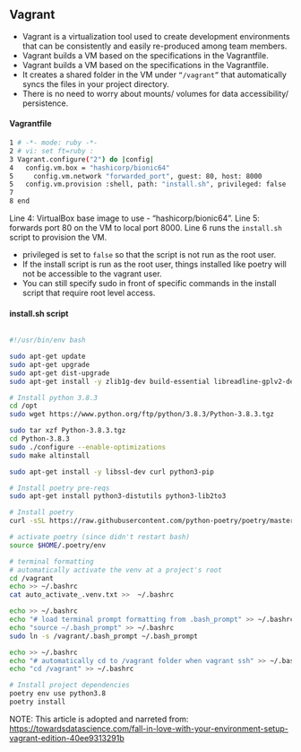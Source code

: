 ## Vagrant

- Vagrant is a virtualization tool used to create development environments that can be consistently and easily re-produced among team members.
- Vagrant builds a VM based on the specifications in the Vagrantfile. 
- Vagrant builds a VM based on the specifications in the Vagrantfile. 
- It creates a shared folder in the VM under ```“/vagrant”``` that automatically syncs the files in your project directory.
- There is no need to worry about mounts/ volumes for data accessibility/ persistence.

#### Vagrantfile

```{.bash .numberLines .lineAnchors}
1 # -*- mode: ruby -*-
2 # vi: set ft=ruby :
3 Vagrant.configure("2") do |config|
4   config.vm.box = "hashicorp/bionic64"
5     config.vm.network "forwarded_port", guest: 80, host: 8000
5   config.vm.provision :shell, path: "install.sh", privileged: false
7 
8 end
```
Line 4: VirtualBox base image to use - “hashicorp/bionic64”.
Line 5: forwards port 80 on the VM to local port 8000.
Line 6 runs the ```install.sh``` script to provision the VM. 

- privileged is set to ```false``` so that the script is not run as the root user. 
- If the install script is run as the root user, things installed like poetry will not be accessible to the vagrant user.
- You can still specify sudo in front of specific commands in the install script that require root level access.

#### install.sh script

```bash

#!/usr/bin/env bash

sudo apt-get update
sudo apt-get upgrade
sudo apt-get dist-upgrade
sudo apt-get install -y zlib1g-dev build-essential libreadline-gplv2-dev libncursesw5-dev libssl-dev libsqlite3-dev tk-dev libgdbm-dev libc6-dev libbz2-dev python-dev python-setuptools python-pip python-smbus openssl libffi-dev

# Install python 3.8.3
cd /opt
sudo wget https://www.python.org/ftp/python/3.8.3/Python-3.8.3.tgz

sudo tar xzf Python-3.8.3.tgz
cd Python-3.8.3
sudo ./configure --enable-optimizations
sudo make altinstall

sudo apt-get install -y libssl-dev curl python3-pip

# Install poetry pre-reqs
sudo apt-get install python3-distutils python3-lib2to3

# Install poetry
curl -sSL https://raw.githubusercontent.com/python-poetry/poetry/master/get-poetry.py | python -

# activate poetry (since didn't restart bash)
source $HOME/.poetry/env

# terminal formatting
# automatically activate the venv at a project's root
cd /vagrant
echo >> ~/.bashrc
cat auto_activate_.venv.txt >>  ~/.bashrc

echo >> ~/.bashrc
echo "# load terminal prompt formatting from .bash_prompt" >> ~/.bashrc
echo "source ~/.bash_prompt" >> ~/.bashrc
sudo ln -s /vagrant/.bash_prompt ~/.bash_prompt

echo >> ~/.bashrc
echo "# automatically cd to /vagrant folder when vagrant ssh" >> ~/.bashrc
echo "cd /vagrant" >> ~/.bashrc

# Install project dependencies
poetry env use python3.8
poetry install
```




NOTE: This article is adopted and narreted from:  https://towardsdatascience.com/fall-in-love-with-your-environment-setup-vagrant-edition-40ee9313291b
